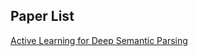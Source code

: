 ## Paper List

[Active Learning for Deep Semantic Parsing](https://pris-nlp.github.io/PaperNote/Active%20Learning%20for%20Deep%20Semantic%20Parsing)
